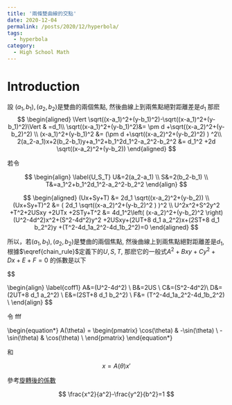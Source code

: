 ```yaml
---
title: '兩條雙曲線的交點'
date: 2020-12-04
permalink: /posts/2020/12/hyperbola/
tags:
  - hyperbola
category:
  - High School Math
---
```



# Introduction
設 $(a_1,b_1), (a_2,b_2)$是雙曲的兩個焦點, 然後曲線上到兩焦點絕對距離差是$d_1$
那麽
$$
\begin{aligned}
\Vert \sqrt((x-a_1)^2+(y-b_1)^2)-\sqrt((x-a_1)^2+(y-b_1)^2)\Vert & =d_1\\
\sqrt((x-a_1)^2+(y-b_1)^2)&= \pm d +\sqrt((x-a_2)^2+(y-b_2)^2) \\
(x-a_1)^2+(y-b_1)^2 &= (\pm d +\sqrt((x-a_2)^2+(y-b_2)^2) ) ^2\\
2(a_2-a_1)x+2(b_2-b_1)y+a_1^2+b_1^2d_1^2-a_2^2-b_2^2 &= d_1^2 +2d \sqrt((x-a_2)^2+(y-b_2))
\end{aligned}
$$

若令

$$
\begin{align}
\label{U_S_T}
U&=2(a_2-a_1) \\
S&=2(b_2-b_1) \\
T&=a_1^2+b_1^2d_1^2-a_2^2-b_2^2
\end{align}
$$


$$
\begin{aligned}
(Ux+Sy+T) &= 2d_1 \sqrt((x-a_2)^2+(y-b_2)) \\
(Ux+Sy+T)^2 &= ( 2d_1 \sqrt((x-a_2)^2+(y-b_2)^2 ) )^2 \\
U^2x^2+S^2y^2 +T^2+2USxy +2UTx +2STy+T^2 &= 4d_1^2\left( (x-a_2)^2+(y-b_2)^2 \right)
(U^2-4d^2)x^2+(S^2-4d^2)y^2 +2USxy+(2UT+8 d_1 a_2^2)x+(2ST+8 d_1 b_2^2)y +(T^2-4d_1a_2^2-4d_1b_2^2)=0
\end{aligned}
$$

所以，若$(a_1,b_1), (a_2,b_2)$是雙曲的兩個焦點, 然後曲線上到兩焦點絕對距離差是$d_1$,根據$\eqref{chain_rule}$定義下的$U,S,T$,
那麽它的一般式$A^2+Bxy+Cy^2+Dx+E+F=0$ 的係數是以下

$$

\begin{align}
\label{coff1}
A&=(U^2-4d^2) \\
B&=2US \\
C&=(S^2-4d^2)\\
D&=(2UT+8 d_1 a_2^2) \\
E&=(2ST+8 d_1 b_2^2) \\
F&= (T^2-4d_1a_2^2-4d_1b_2^2) \\
\end{align}
$$

令 fff

\begin{equation*}
A(\theta) = 
\begin{pmatrix}
\cos(\theta) & -\sin(\theta)  \\
-\sin(\theta)  & \cos(\theta)  \\
\end{pmatrix}
\end{equation*}

和

$$
x=A(\theta) x'
$$

參考[旋轉後的係數]()




$$
\frac{x^2}{a^2}-\frac{y^2}{b^2}=1
$$